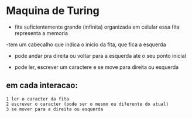 # Maquina de Turing

- fita suficientemente grande (infinita) organizada em célular
essa fita representa a memoria

-tem um cabecalho que indica o inicio da fita, que fica a esquerda

- pode andar pra direita ou voltar para a esquerda ate o seu ponto inicial

- pode ler, escrever um caractere e se move para direita ou esquerda

## em cada interacao:
    1 ler o caracter da fita
    2 escrever o caracter (pode ser o mesmo ou diferente do atual)
    3 se mover para a direita ou esquerda
